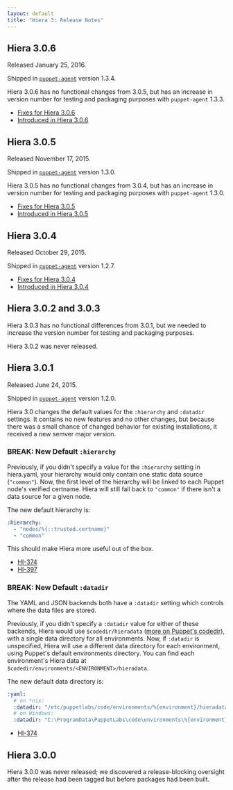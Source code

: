 ```yaml
---
layout: default
title: "Hiera 3: Release Notes"
---
```


[puppet-agent]: /puppet/4.2/reference/about_agent.html

## Hiera 3.0.6

Released January 25, 2016.

Shipped in [`puppet-agent`][puppet-agent] version 1.3.4.

Hiera 3.0.6 has no functional changes from 3.0.5, but has an increase in version number for testing and packaging purposes with `puppet-agent` 1.3.3.

* [Fixes for Hiera 3.0.6](https://tickets.puppetlabs.com/browse/HI-486?jql=fixVersion%20%3D%20%27HI%203.0.6%27)
* [Introduced in Hiera 3.0.6](https://tickets.puppetlabs.com/issues/?jql=affectedVersion%20%3D%20%27HI%203.0.6%27)

## Hiera 3.0.5

Released November 17, 2015.

Shipped in [`puppet-agent`][puppet-agent] version 1.3.0.

Hiera 3.0.5 has no functional changes from 3.0.4, but has an increase in version number for testing and packaging purposes with `puppet-agent` 1.3.0.

* [Fixes for Hiera 3.0.5](https://tickets.puppetlabs.com/issues/?filter=16113)
* [Introduced in Hiera 3.0.5](https://tickets.puppetlabs.com/issues/?filter=16112)

## Hiera 3.0.4

Released October 29, 2015.

Shipped in [`puppet-agent`][puppet-agent] version 1.2.7.

* [Fixes for Hiera 3.0.4](https://tickets.puppetlabs.com/issues/?filter=15772)
* [Introduced in Hiera 3.0.4](https://tickets.puppetlabs.com/issues/?filter=15340)

<a id="hiera-302"></a><a id="hiera-303"></a>

## Hiera 3.0.2 and 3.0.3

Hiera 3.0.3 has no functional differences from 3.0.1, but we needed to increase the version number for testing and packaging purposes.

Hiera 3.0.2 was never released.

## Hiera 3.0.1

Released June 24, 2015.

Shipped in [`puppet-agent`][puppet-agent] version 1.2.0.

Hiera 3.0 changes the default values for the `:hierarchy` and `:datadir` settings. It contains no new features and no other changes, but because there was a small chance of changed behavior for existing installations, it received a new semver major version.

### BREAK: New Default `:hierarchy`

Previously, if you didn't specify a value for the `:hierarchy` setting in hiera.yaml, your hierarchy would only contain one static data source (`"common"`). Now, the first level of the hierarchy will be linked to each Puppet node's verified certname. Hiera will still fall back to `"common"` if there isn't a data source for a given node.

The new default hierarchy is:

~~~ yaml
:hierarchy:
  - "nodes/%{::trusted.certname}"
  - "common"
~~~

This should make Hiera more useful out of the box.

* [HI-374](https://tickets.puppetlabs.com/browse/HI-374)
* [HI-397](https://tickets.puppetlabs.com/browse/HI-397)

### BREAK: New Default `:datadir`

The YAML and JSON backends both have a `:datadir` setting which controls where the data files are stored.

Previously, if you didn't specify a `:datadir` value for either of these backends, Hiera would use `$codedir/hieradata` ([more on Puppet's codedir](/puppet/latest/reference/dirs_codedir.html)), with a single data directory for all environments. Now, if `:datadir` is unspecified, Hiera will use a different data directory for each environment, using Puppet's default environments directory. You can find each environment's Hiera data at `$codedir/environments/<ENVIRONMENT>/hieradata`.

The new default data directory is:

~~~ yaml
:yaml:
  # on *nix:
  :datadir: "/etc/puppetlabs/code/environments/%{environment}/hieradata"
  # on Windows:
  :datadir: "C:\ProgramData\PuppetLabs\code\environments\%{environment}\hieradata"
~~~

* [HI-374](https://tickets.puppetlabs.com/browse/HI-374)

## Hiera 3.0.0

Hiera 3.0.0 was never released; we discovered a release-blocking oversight after the release had been tagged but before packages had been built.
